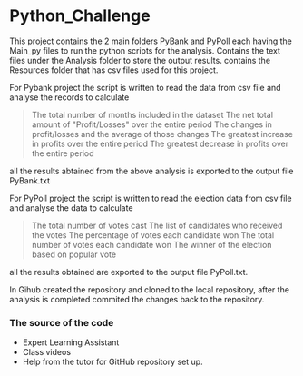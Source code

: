 # Python_Challenge

This project contains the 2 main folders PyBank and PyPoll each having the Main_py files to run the python scripts for the analysis. Contains the text files under the Analysis folder to store the output results. contains the Resources folder that has csv files used for this project.

For Pybank project the script is written to read the data from csv file and analyse the records to calculate 
  > The total number of months included in the dataset
  > The net total amount of "Profit/Losses" over the entire period
  > The changes in profit/losses and the average of those changes
  > The greatest increase in profits over the entire period 
  > The greatest decrease in profits over the entire period

all the results abtained from the above analysis is exported to the output file PyBank.txt

For PyPoll project the script is written to read the election data from csv file and analyse the data to calculate 
  >The total number of votes cast
  > The list of candidates who received the votes
  > The percentage of votes each candidate won 
  > The total number of votes each candidate won
  > The winner of the election based on popular vote

  all the results obtained are exported to the output file PyPoll.txt.

  In Gihub created the repository and cloned to the local repository, after the analysis is completed commited the changes back to the repository.

  ### The source of the code 
  - Expert Learning Assistant
  - Class videos
  - Help from the tutor for GitHub repository set up.










